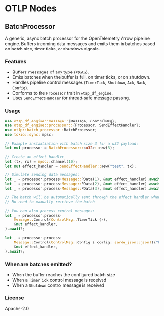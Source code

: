 # OTLP Nodes

## BatchProcessor

A generic, async batch processor for the OpenTelemetry Arrow pipeline engine. Buffers incoming data messages and emits them in batches based on batch size, timer ticks, or shutdown signals.

### Features
- Buffers messages of any type (`PData`).
- Emits batches when the buffer is full, on timer ticks, or on shutdown.
- Handles pipeline control messages (`TimerTick`, `Shutdown`, `Ack`, `Nack`, `Config`).
- Conforms to the `Processor` trait in `otap_df_engine`.
- Uses `SendEffectHandler` for thread-safe message passing.

### Usage

```rust
use otap_df_engine::message::{Message, ControlMsg};
use otap_df_engine::processor::{Processor, SendEffectHandler};
use otlp::batch_processor::BatchProcessor;
use tokio::sync::mpsc;

// Example instantiation with batch size 3 for a u32 payload:
let mut processor = BatchProcessor::<u32>::new(3);

// Create an effect handler
let (tx, rx) = mpsc::channel(10);
let mut effect_handler = SendEffectHandler::new("test", tx);

// Simulate sending data messages:
let _ = processor.process(Message::PData(1), &mut effect_handler).await?;
let _ = processor.process(Message::PData(2), &mut effect_handler).await?;
let _ = processor.process(Message::PData(3), &mut effect_handler).await?;

// The batch will be automatically sent through the effect handler when it reaches size 3
// No need to manually retrieve the batch

// You can also process control messages:
let _ = processor.process(
    Message::Control(ControlMsg::TimerTick {}),
    &mut effect_handler,
).await?;

let _ = processor.process(
    Message::Control(ControlMsg::Config { config: serde_json::json!({"batch_size": 5}) }),
    &mut effect_handler,
).await?;
```

### When are batches emitted?
- When the buffer reaches the configured batch size
- When a `TimerTick` control message is received
- When a `Shutdown` control message is received

### License
Apache-2.0
